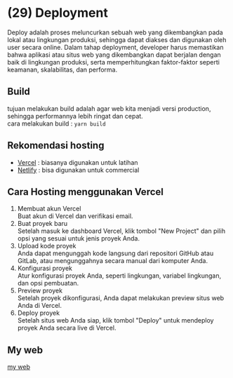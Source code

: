 # (29) Deployment #
Deploy adalah proses meluncurkan sebuah web yang dikembangkan pada lokal atau lingkungan produksi, sehingga dapat diakses dan digunakan oleh user secara online. Dalam tahap deployment, developer harus memastikan bahwa aplikasi atau situs web yang dikembangkan dapat berjalan dengan baik di lingkungan produksi, serta memperhitungkan faktor-faktor seperti keamanan, skalabilitas, dan performa.
## Build ##
tujuan melakukan build adalah agar web kita menjadi versi production, sehingga performannya lebih ringat dan cepat. <br>
cara melakukan build : 
` yarn build ` <br>
## Rekomendasi hosting ##
- [Vercel](https://vercel.com/) : biasanya digunakan untuk latihan
- [Netlify](https://www.netlify.com/) : bisa digunakan untuk commercial
## Cara Hosting menggunakan Vercel ##
1. Membuat akun Vercel <br>
Buat akun di Vercel dan verifikasi email.
2. Buat proyek baru <br>
Setelah masuk ke dashboard Vercel, klik tombol "New Project" dan pilih opsi yang sesuai untuk jenis proyek Anda.
3. Upload kode proyek <br>
Anda dapat mengunggah kode langsung dari repositori GitHub atau GitLab, atau mengunggahnya secara manual dari komputer Anda.
4. Konfigurasi proyek <br>
Atur konfigurasi proyek Anda, seperti lingkungan, variabel lingkungan, dan opsi pembuatan.
5. Preview proyek <br>
Setelah proyek dikonfigurasi, Anda dapat melakukan preview situs web Anda di Vercel.
6. Deploy proyek <br>
Setelah situs web Anda siap, klik tombol "Deploy" untuk mendeploy proyek Anda secara live di Vercel.
## My web ##
[my web](https://create-product-qqngvxsz4-melkijo.vercel.app/)

